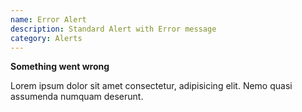 ```yaml
---
name: Error Alert
description: Standard Alert with Error message
category: Alerts
---
```


<div role="alert" class="rounded border-s-4 border-red-500 bg-red-50 p-4">
  <strong class="block font-medium text-red-800"> Something went wrong </strong>

  <p class="mt-2 text-sm text-red-700">
    Lorem ipsum dolor sit amet consectetur, adipisicing elit. Nemo quasi assumenda numquam deserunt.
  </p>
</div>